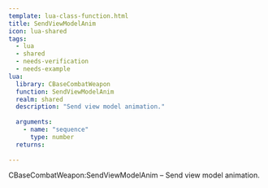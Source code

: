 ```yaml
---
template: lua-class-function.html
title: SendViewModelAnim
icon: lua-shared
tags:
  - lua
  - shared
  - needs-verification
  - needs-example
lua:
  library: CBaseCombatWeapon
  function: SendViewModelAnim
  realm: shared
  description: "Send view model animation."
  
  arguments:
    - name: "sequence"
      type: number
  returns:
    
---
```


<div class="lua__search__keywords">
CBaseCombatWeapon:SendViewModelAnim &#x2013; Send view model animation.
</div>
